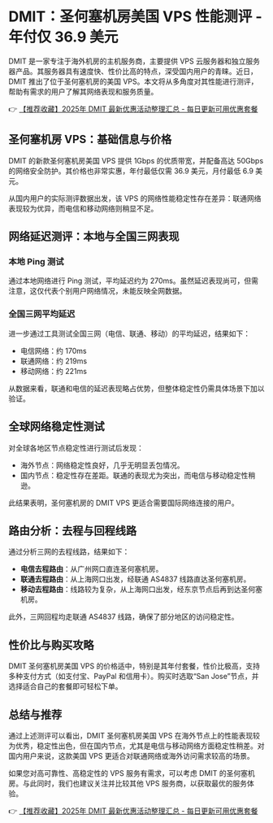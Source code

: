 # DMIT：圣何塞机房美国 VPS 性能测评 - 年付仅 36.9 美元

DMIT 是一家专注于海外机房的主机服务商，主要提供 VPS 云服务器和独立服务器产品。其服务器具有速度快、性价比高的特点，深受国内用户的青睐。近日，DMIT 推出了位于圣何塞机房的美国 VPS。本文将从多角度对其性能进行测评，帮助有需求的用户了解其网络表现和服务质量。

👉 [【推荐收藏】2025年 DMIT 最新优惠活动整理汇总 - 每日更新可用优惠套餐](https://bit.ly/dmit_coupon)

## 圣何塞机房 VPS：基础信息与价格

DMIT 的新款圣何塞机房美国 VPS 提供 1Gbps 的优质带宽，并配备高达 50Gbps 的网络安全防护。其价格也非常实惠，年付最低仅需 36.9 美元，月付最低 6.9 美元。

从国内用户的实际测评数据出发，该 VPS 的网络性能稳定性存在差异：联通网络表现较为优异，而电信和移动网络则稍显不足。

## 网络延迟测评：本地与全国三网表现

### 本地 Ping 测试
通过本地网络进行 Ping 测试，平均延迟约为 270ms。虽然延迟表现尚可，但需注意，这仅代表个别用户网络情况，未能反映全网数据。

### 全国三网平均延迟 
进一步通过工具测试全国三网（电信、联通、移动）的平均延迟，结果如下：

- 电信网络：约 170ms  
- 联通网络：约 219ms  
- 移动网络：约 221ms  

从数据来看，联通和电信的延迟表现略占优势，但整体稳定性仍需具体场景下加以验证。

## 全球网络稳定性测试

对全球各地区节点稳定性进行测试后发现：

- 海外节点：网络稳定性良好，几乎无明显丢包情况。
- 国内节点：稳定性存在差距。联通的表现尤为突出，而电信与移动稳定性稍逊。

此结果表明，圣何塞机房的 DMIT VPS 更适合需要国际网络连接的用户。

## 路由分析：去程与回程线路

通过分析三网的去程线路，结果如下：

- **电信去程路由**：从广州网口直连圣何塞机房。  
- **联通去程路由**：从上海网口出发，经联通 AS4837 线路直达圣何塞机房。  
- **移动去程路由**：线路较为复杂，从上海网口出发，经东京节点后再到达圣何塞机房。  

此外，三网回程均走联通 AS4837 线路，确保了部分地区的访问稳定性。

## 性价比与购买攻略

DMIT 圣何塞机房美国 VPS 的价格适中，特别是其年付套餐，性价比极高，支持多种支付方式（如支付宝、PayPal 和信用卡）。购买时选取“San Jose”节点，并选择适合自己的套餐即可轻松下单。

## 总结与推荐

通过上述测评可以看出，DMIT 圣何塞机房美国 VPS 在海外节点上的性能表现较为优秀，稳定性出色，但在国内节点，尤其是电信与移动网络方面稳定性稍差。对国内用户来说，这款美国 VPS 更适合对联通网络或海外访问需求较高的场景。

如果您对高可靠性、高稳定性的 VPS 服务有需求，可以考虑 DMIT 的圣何塞机房。与此同时，我们也建议关注并比较其他 VPS 服务商，以获取最优的服务体验。

👉 [【推荐收藏】2025年 DMIT 最新优惠活动整理汇总 - 每日更新可用优惠套餐](https://bit.ly/dmit_coupon)